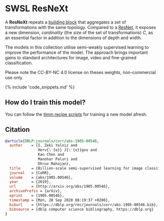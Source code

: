 # SWSL ResNeXt

A **ResNeXt** repeats a [building block](https://paperswithcode.com/method/resnext-block) that aggregates a set of transformations with the same topology. Compared to a [ResNet](https://paperswithcode.com/method/resnet), it exposes a new dimension,  *cardinality* (the size of the set of transformations) $C$, as an essential factor in addition to the dimensions of depth and width. 

The models in this collection utilise semi-weakly supervised learning to improve the performance of the model. The approach brings important gains to standard architectures for image, video and fine-grained classification. 

Please note the CC-BY-NC 4.0 license on theses weights, non-commercial use only.

{% include 'code_snippets.md' %}

## How do I train this model?

You can follow the [timm recipe scripts](https://rwightman.github.io/pytorch-image-models/scripts/) for training a new model afresh.

## Citation

```BibTeX
@article{DBLP:journals/corr/abs-1905-00546,
  author    = {I. Zeki Yalniz and
               Herv{\'{e}} J{\'{e}}gou and
               Kan Chen and
               Manohar Paluri and
               Dhruv Mahajan},
  title     = {Billion-scale semi-supervised learning for image classification},
  journal   = {CoRR},
  volume    = {abs/1905.00546},
  year      = {2019},
  url       = {http://arxiv.org/abs/1905.00546},
  archivePrefix = {arXiv},
  eprint    = {1905.00546},
  timestamp = {Mon, 28 Sep 2020 08:19:37 +0200},
  biburl    = {https://dblp.org/rec/journals/corr/abs-1905-00546.bib},
  bibsource = {dblp computer science bibliography, https://dblp.org}
}
```

<!--
Models:
- Name: swsl_resnext101_32x4d
  Metadata:
    FLOPs: 10298145792
    Epochs: 30
    Batch Size: 1536
    Training Data:
    - IG-1B-Targeted
    - ImageNet
    Training Techniques:
    - SGD with Momentum
    - Weight Decay
    Training Resources: 64x GPUs
    Architecture:
    - 1x1 Convolution
    - Batch Normalization
    - Convolution
    - Global Average Pooling
    - Grouped Convolution
    - Max Pooling
    - ReLU
    - ResNeXt Block
    - Residual Connection
    - Softmax
    File Size: 177341913
    Tasks:
    - Image Classification
    ID: swsl_resnext101_32x4d
    LR: 0.0015
    Layers: 101
    Crop Pct: '0.875'
    Image Size: '224'
    Weight Decay: 0.0001
    Interpolation: bilinear
  Code: https://github.com/rwightman/pytorch-image-models/blob/9a25fdf3ad0414b4d66da443fe60ae0aa14edc84/timm/models/resnet.py#L987
  In Collection: SWSL ResNext
- Name: swsl_resnext50_32x4d
  Metadata:
    FLOPs: 5472648192
    Epochs: 30
    Batch Size: 1536
    Training Data:
    - IG-1B-Targeted
    - ImageNet
    Training Techniques:
    - SGD with Momentum
    - Weight Decay
    Training Resources: 64x GPUs
    Architecture:
    - 1x1 Convolution
    - Batch Normalization
    - Convolution
    - Global Average Pooling
    - Grouped Convolution
    - Max Pooling
    - ReLU
    - ResNeXt Block
    - Residual Connection
    - Softmax
    File Size: 100428550
    Tasks:
    - Image Classification
    ID: swsl_resnext50_32x4d
    LR: 0.0015
    Layers: 50
    Crop Pct: '0.875'
    Image Size: '224'
    Weight Decay: 0.0001
    Interpolation: bilinear
  Code: https://github.com/rwightman/pytorch-image-models/blob/9a25fdf3ad0414b4d66da443fe60ae0aa14edc84/timm/models/resnet.py#L976
  In Collection: SWSL ResNext
- Name: swsl_resnext101_32x16d
  Metadata:
    FLOPs: 46623691776
    Epochs: 30
    Batch Size: 1536
    Training Data:
    - IG-1B-Targeted
    - ImageNet
    Training Techniques:
    - SGD with Momentum
    - Weight Decay
    Training Resources: 64x GPUs
    Architecture:
    - 1x1 Convolution
    - Batch Normalization
    - Convolution
    - Global Average Pooling
    - Grouped Convolution
    - Max Pooling
    - ReLU
    - ResNeXt Block
    - Residual Connection
    - Softmax
    File Size: 777518664
    Tasks:
    - Image Classification
    ID: swsl_resnext101_32x16d
    LR: 0.0015
    Layers: 101
    Crop Pct: '0.875'
    Image Size: '224'
    Weight Decay: 0.0001
    Interpolation: bilinear
  Code: https://github.com/rwightman/pytorch-image-models/blob/9a25fdf3ad0414b4d66da443fe60ae0aa14edc84/timm/models/resnet.py#L1009
  In Collection: SWSL ResNext
- Name: swsl_resnext101_32x8d
  Metadata:
    FLOPs: 21180417024
    Epochs: 30
    Batch Size: 1536
    Training Data:
    - IG-1B-Targeted
    - ImageNet
    Training Techniques:
    - SGD with Momentum
    - Weight Decay
    Training Resources: 64x GPUs
    Architecture:
    - 1x1 Convolution
    - Batch Normalization
    - Convolution
    - Global Average Pooling
    - Grouped Convolution
    - Max Pooling
    - ReLU
    - ResNeXt Block
    - Residual Connection
    - Softmax
    File Size: 356056638
    Tasks:
    - Image Classification
    ID: swsl_resnext101_32x8d
    LR: 0.0015
    Layers: 101
    Crop Pct: '0.875'
    Image Size: '224'
    Weight Decay: 0.0001
    Interpolation: bilinear
  Code: https://github.com/rwightman/pytorch-image-models/blob/9a25fdf3ad0414b4d66da443fe60ae0aa14edc84/timm/models/resnet.py#L998
  In Collection: SWSL ResNext
Collections:
- Name: SWSL ResNext
  Paper:
    title: Billion-scale semi-supervised learning for image classification
    url: https://paperswithcode.com//paper/billion-scale-semi-supervised-learning-for
  type: model-index
Type: model-index
-->
